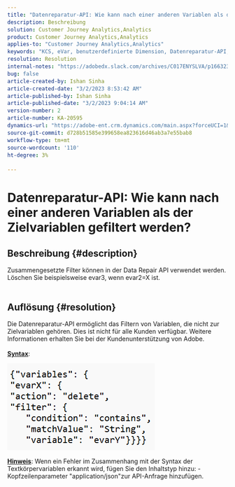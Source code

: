 ```yaml
---
title: "Datenreparatur-API: Wie kann nach einer anderen Variablen als der Zielvariablen gefiltert werden?"
description: Beschreibung
solution: Customer Journey Analytics,Analytics
product: Customer Journey Analytics,Analytics
applies-to: "Customer Journey Analytics,Analytics"
keywords: "KCS, eVar, benutzerdefinierte Dimension, Datenreparatur-API, Filter"
resolution: Resolution
internal-notes: "https://adobedx.slack.com/archives/C017ENYSLVA/p1663232879048209"
bug: false
article-created-by: Ishan Sinha
article-created-date: "3/2/2023 8:53:42 AM"
article-published-by: Ishan Sinha
article-published-date: "3/2/2023 9:04:14 AM"
version-number: 2
article-number: KA-20595
dynamics-url: "https://adobe-ent.crm.dynamics.com/main.aspx?forceUCI=1&pagetype=entityrecord&etn=knowledgearticle&id=e5adefb9-d7b8-ed11-83fe-6045bd0065f9"
source-git-commit: d728b51585e399658ea823616d46ab3a7e55bab8
workflow-type: tm+mt
source-wordcount: '110'
ht-degree: 3%

---
```


# Datenreparatur-API: Wie kann nach einer anderen Variablen als der Zielvariablen gefiltert werden?

## Beschreibung {#description}

Zusammengesetzte Filter können in der Data Repair API verwendet werden. Löschen Sie beispielsweise evar3, wenn evar2=X ist.
<br> 

## Auflösung {#resolution}

Die Datenreparatur-API ermöglicht das Filtern von Variablen, die nicht zur Zielvariablen gehören. Dies ist nicht für alle Kunden verfügbar. Weitere Informationen erhalten Sie bei der Kundenunterstützung von Adobe.<br> <br><u><b>Syntax</b></u>:

![](assets/7479bc27-d9b8-ed11-83fe-6045bd0065f9.png)

<u><b>Hinweis</b></u>: Wenn ein Fehler im Zusammenhang mit der Syntax der Textkörpervariablen erkannt wird, fügen Sie den Inhaltstyp hinzu: -Kopfzeilenparameter &quot;application/json&quot;zur API-Anfrage hinzufügen.
